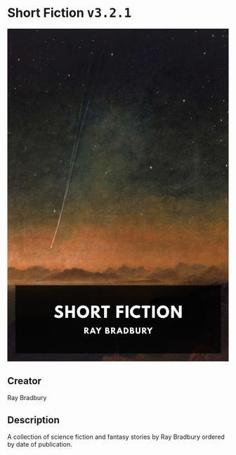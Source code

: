 
# Short Fiction <kbd>v3.2.1</kbd>

<center>
  <img src="./cover-1024.jpg"/>
</center>

## Creator
Ray Bradbury

## Description
A collection of science fiction and fantasy stories by Ray Bradbury ordered by date of publication.
